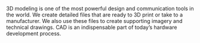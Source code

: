 3D modeling is one of the most powerful design and communication tools in the world. We create detailed files that are ready to 3D print or take to a manufacturer. We also use these files to create supporting imagery and technical drawings. CAD is an indispensable part of today’s hardware development process.
